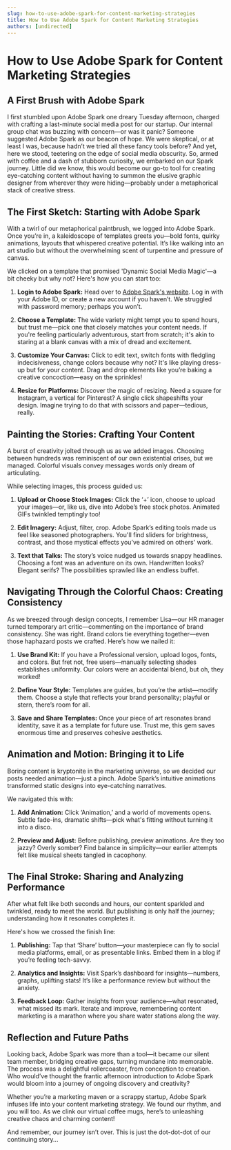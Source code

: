 ```yaml
---
slug: how-to-use-adobe-spark-for-content-marketing-strategies
title: How to Use Adobe Spark for Content Marketing Strategies
authors: [undirected]
---
```



# How to Use Adobe Spark for Content Marketing Strategies

## A First Brush with Adobe Spark

I first stumbled upon Adobe Spark one dreary Tuesday afternoon, charged with crafting a last-minute social media post for our startup. Our internal group chat was buzzing with concern—or was it panic? Someone suggested Adobe Spark as our beacon of hope. We were skeptical, or at least I was, because hadn’t we tried all these fancy tools before? And yet, here we stood, teetering on the edge of social media obscurity. So, armed with coffee and a dash of stubborn curiosity, we embarked on our Spark journey. Little did we know, this would become our go-to tool for creating eye-catching content without having to summon the elusive graphic designer from wherever they were hiding—probably under a metaphorical stack of creative stress.

## The First Sketch: Starting with Adobe Spark

With a twirl of our metaphorical paintbrush, we logged into Adobe Spark. Once you’re in, a kaleidoscope of templates greets you—bold fonts, quirky animations, layouts that whispered creative potential. It’s like walking into an art studio but without the overwhelming scent of turpentine and pressure of canvas. 

We clicked on a template that promised 'Dynamic Social Media Magic'—a bit cheeky but why not? Here's how you can start too:

1. **Login to Adobe Spark:** Head over to [Adobe Spark's website](https://spark.adobe.com). Log in with your Adobe ID, or create a new account if you haven’t. We struggled with password memory; perhaps you won’t.
   
2. **Choose a Template:** The wide variety might tempt you to spend hours, but trust me—pick one that closely matches your content needs. If you're feeling particularly adventurous, start from scratch; it's akin to staring at a blank canvas with a mix of dread and excitement.

3. **Customize Your Canvas:** Click to edit text, switch fonts with fledgling indecisiveness, change colors because why not? It's like playing dress-up but for your content. Drag and drop elements like you’re baking a creative concoction—easy on the sprinkles!

4. **Resize for Platforms:** Discover the magic of resizing. Need a square for Instagram, a vertical for Pinterest? A single click shapeshifts your design. Imagine trying to do that with scissors and paper—tedious, really.

## Painting the Stories: Crafting Your Content

A burst of creativity jolted through us as we added images. Choosing between hundreds was reminiscent of our own existential crises, but we managed. Colorful visuals convey messages words only dream of articulating. 

While selecting images, this process guided us:

1. **Upload or Choose Stock Images:** Click the ‘+’ icon, choose to upload your images—or, like us, dive into Adobe’s free stock photos. Animated GIFs twinkled temptingly too!

2. **Edit Imagery:** Adjust, filter, crop. Adobe Spark’s editing tools made us feel like seasoned photographers. You'll find sliders for brightness, contrast, and those mystical effects you’ve admired on others' work.

3. **Text that Talks:** The story’s voice nudged us towards snappy headlines. Choosing a font was an adventure on its own. Handwritten looks? Elegant serifs? The possibilities sprawled like an endless buffet.

## Navigating Through the Colorful Chaos: Creating Consistency

As we breezed through design concepts, I remember Lisa—our HR manager turned temporary art critic—commenting on the importance of brand consistency. She was right. Brand colors tie everything together—even those haphazard posts we crafted. Here’s how we nailed it:

1. **Use Brand Kit:** If you have a Professional version, upload logos, fonts, and colors. But fret not, free users—manually selecting shades establishes uniformity. Our colors were an accidental blend, but oh, they worked!

2. **Define Your Style:** Templates are guides, but you’re the artist—modify them. Choose a style that reflects your brand personality; playful or stern, there’s room for all.

3. **Save and Share Templates:** Once your piece of art resonates brand identity, save it as a template for future use. Trust me, this gem saves enormous time and preserves cohesive aesthetics.

## Animation and Motion: Bringing it to Life

Boring content is kryptonite in the marketing universe, so we decided our posts needed animation—just a pinch. Adobe Spark’s intuitive animations transformed static designs into eye-catching narratives.

We navigated this with:

1. **Add Animation:** Click ‘Animation,’ and a world of movements opens. Subtle fade-ins, dramatic shifts—pick what's fitting without turning it into a disco.

2. **Preview and Adjust:** Before publishing, preview animations. Are they too jazzy? Overly somber? Find balance in simplicity—our earlier attempts felt like musical sheets tangled in cacophony.

## The Final Stroke: Sharing and Analyzing Performance

After what felt like both seconds and hours, our content sparkled and twinkled, ready to meet the world. But publishing is only half the journey; understanding how it resonates completes it.

Here's how we crossed the finish line:

1. **Publishing:** Tap that ‘Share’ button—your masterpiece can fly to social media platforms, email, or as presentable links. Embed them in a blog if you’re feeling tech-savvy.

2. **Analytics and Insights:** Visit Spark’s dashboard for insights—numbers, graphs, uplifting stats! It’s like a performance review but without the anxiety.

3. **Feedback Loop:** Gather insights from your audience—what resonated, what missed its mark. Iterate and improve, remembering content marketing is a marathon where you share water stations along the way.

## Reflection and Future Paths

Looking back, Adobe Spark was more than a tool—it became our silent team member, bridging creative gaps, turning mundane into memorable. The process was a delightful rollercoaster, from conception to creation. Who would’ve thought the frantic afternoon introduction to Adobe Spark would bloom into a journey of ongoing discovery and creativity?

Whether you’re a marketing maven or a scrappy startup, Adobe Spark infuses life into your content marketing strategy. We found our rhythm, and you will too. As we clink our virtual coffee mugs, here’s to unleashing creative chaos and charming content!

And remember, our journey isn’t over. This is just the dot-dot-dot of our continuing story...